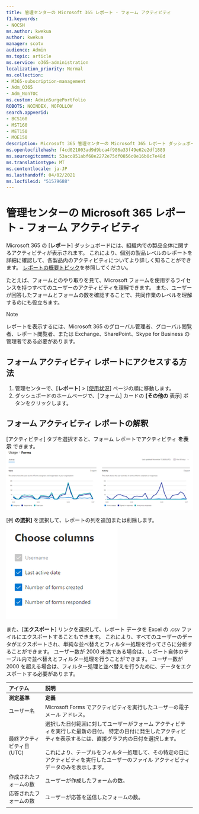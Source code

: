 ```yaml
---
title: 管理センターの Microsoft 365 レポート - フォーム アクティビティ
f1.keywords:
- NOCSH
ms.author: kwekua
author: kwekua
manager: scotv
audience: Admin
ms.topic: article
ms.service: o365-administration
localization_priority: Normal
ms.collection:
- M365-subscription-management
- Adm_O365
- Adm_NonTOC
ms.custom: AdminSurgePortfolio
ROBOTS: NOINDEX, NOFOLLOW
search.appverid:
- BCS160
- MST160
- MET150
- MOE150
description: Microsoft 365 管理センターの Microsoft 365 レポート ダッシュボードを使用して Microsoft Forms アクティビティ レポートを取得する方法について説明します。
ms.openlocfilehash: f4cd021003ad9d9bca4f986a33f49e62e2df1889
ms.sourcegitcommit: 53acc851abf68e2272e75df0856c0e16b0c7e48d
ms.translationtype: MT
ms.contentlocale: ja-JP
ms.lasthandoff: 04/02/2021
ms.locfileid: "51579688"
---
```

# <a name="microsoft-365-reports-in-the-admin-center---forms-activity"></a>管理センターの Microsoft 365 レポート - フォーム アクティビティ

Microsoft 365 の [**レポート**] ダッシュボードには、組織内での製品全体に関するアクティビティが表示されます。 これにより、個別の製品レベルのレポートを詳細に確認して、各製品内のアクティビティについてより詳しく知ることができます。 [レポートの概要トピック](activity-reports.md)を参照してください。
  
たとえば、フォームとのやり取りを見て、Microsoft フォームを使用するライセンスを持つすべてのユーザーのアクティビティを理解できます。 また、ユーザーが回答したフォームとフォームの数を確認することで、共同作業のレベルを理解するのにも役立ちます。
  
> [!NOTE]
> レポートを表示するには、Microsoft 365 のグローバル管理者、グローバル閲覧者、レポート閲覧者、または Exchange、SharePoint、Skype for Business の管理者である必要があります。  
 
## <a name="how-to-get-to-the-forms-activity-report"></a>フォーム アクティビティ レポートにアクセスする方法

1. 管理センターで、[**レポート**] \> [<a href="https://go.microsoft.com/fwlink/p/?linkid=2074756" target="_blank">使用状況</a>] ページの順に移動します。 
2. ダッシュボードのホームページで、[フォーム] カードの **[その他の** 表示] ボタンをクリックします。
  
## <a name="interpret-the-forms-activity-report"></a>フォーム アクティビティ レポートの解釈

[アクティビティ] タブを選択すると、フォーム レポートでアクティビティ **を表示** できます。<br/>![Microsoft 365 レポート - Microsoft Forms アクティビティ レポート。](../../media/275fb0a1-b9d9-4233-8aaf-e7df73cc705f.png)

[列 **の選択]** を選択して、レポートの列を追加または削除します。  <br/> ![フォーム アクティビティ レポート - 列の選択](../../media/0c9b0b69-5dc7-43ea-8e2c-54407b6ce2ab.png)

また、[**エクスポート**] リンクを選択して、レポート データを Excel の .csv ファイルにエクスポートすることもできます。 これにより、すべてのユーザーのデータがエクスポートされ、単純な並べ替えとフィルター処理を行ってさらに分析することができます。 ユーザー数が 2000 未満である場合は、レポート自体のテーブル内で並べ替えとフィルター処理を行うことができます。 ユーザー数が 2000 を超える場合は、フィルター処理と並べ替えを行うために、データをエクスポートする必要があります。 
  
|アイテム|説明|
|:-----|:-----|
|**測定基準**|**定義**|
|ユーザー名  <br/> |Microsoft Forms でアクティビティを実行したユーザーの電子メール アドレス。  <br/> |
|最終アクティビティ日 (UTC)  <br/> |選択した日付範囲に対してユーザーがフォーム アクティビティを実行した最新の日付。 特定の日付に発生したアクティビティを表示するには、直接グラフ内の日付を選択します。<br/><br/>これにより、テーブルをフィルター処理して、その特定の日にアクティビティを実行したユーザーのファイル アクティビティ データのみを表示します。  <br/> |
|作成されたフォームの数  <br/> |ユーザーが作成したフォームの数。   <br/> |
|応答されたフォームの数  <br/> |ユーザーが応答を送信したフォームの数。|
|||
